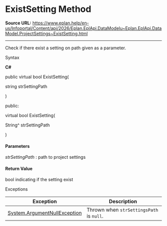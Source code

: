 # ExistSetting Method

**Source URL:** https://www.eplan.help/en-us/Infoportal/Content/api/2026/Eplan.EplApi.DataModelu~Eplan.EplApi.DataModel.ProjectSettings~ExistSetting.html

---

Check if there exist a setting on path given as a parameter.

Syntax

**C#**



public virtual bool ExistSetting( 

   string strSettingPath

)

public:

virtual bool ExistSetting( 

   String^ strSettingPath

)


#### Parameters

*strSettingPath*
:   path to project settings

#### Return Value

bool indicating if the setting exist

Exceptions

| Exception | Description |
| --- | --- |
| [System.ArgumentNullException](#) | Thrown when `strSettingsPath` is `null`. |
